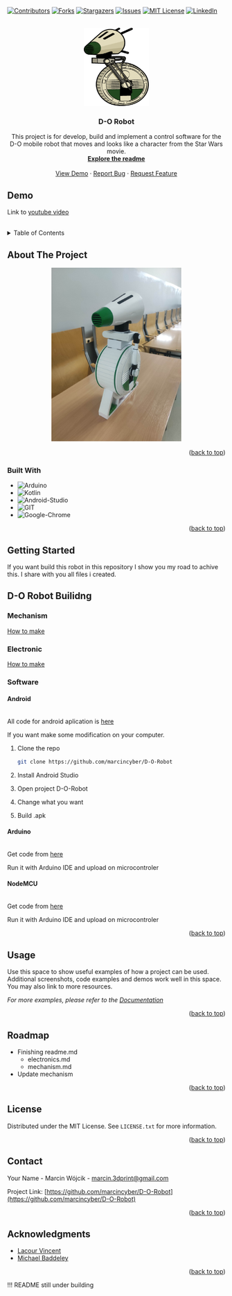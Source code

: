 <!-- Improved compatibility of back to top link: See: https://github.com/othneildrew/Best-README-Template/pull/73 -->
<a name="readme-top"></a>
<!--
*** Thanks for checking out the Best-README-Template. If you have a suggestion
*** that would make this better, please fork the repo and create a pull request
*** or simply open an issue with the tag "enhancement".
*** Don't forget to give the project a star!
*** Thanks again! Now go create something AMAZING! :D
-->



<!-- PROJECT SHIELDS -->
<!--
*** I'm using markdown "reference style" links for readability.
*** Reference links are enclosed in brackets [ ] instead of parentheses ( ).
*** See the bottom of this document for the declaration of the reference variables
*** for contributors-url, forks-url, etc. This is an optional, concise syntax you may use.
*** https://www.markdownguide.org/basic-syntax/#reference-style-links
-->
[![Contributors][contributors-shield]][contributors-url]
[![Forks][forks-shield]][forks-url]
[![Stargazers][stars-shield]][stars-url]
[![Issues][issues-shield]][issues-url]
[![MIT License][license-shield]][license-url]
[![LinkedIn][linkedin-shield]][linkedin-url]



<!-- PROJECT LOGO -->
<br />
<div align="center">
  <a href="https://github.com/marcincyber/D-O-Robot">
    <img src="images/D-O_Graph1.png" alt="Logo" width="150" height="180">
  </a>

<h3 align="center">D-O Robot</h3>

  <p align="center">
    This project is for develop, build and implement a control software for the D-O mobile robot that moves and looks like a character from the Star Wars movie.
    <br />
    <a href="https://github.com/marcincyber/D-O-Robot"><strong>Explore the readme</strong></a>
    <br />
    <br />
    <a href="https://github.com/marcincyber/D-O-Robot">View Demo</a>
    ·
    <a href="https://github.com/marcincyber/D-O-Robot/issues">Report Bug</a>
    ·
    <a href="https://github.com/marcincyber/D-O-Robot/issues">Request Feature</a>
  </p>
</div>

## Demo

Link to <a href="">youtube video</a> 
<br>
</br>
<!-- TABLE OF CONTENTS -->
<details>
  <summary>Table of Contents</summary>
  <ol>
    <li>
      <a href="#about-the-project">About The Project</a>
      <ul>
        <li><a href="#built-with">Built With</a></li>
      </ul>
    </li>
    <li>
      <a href="#getting-started">Getting Started</a>
      <ul>
        <li><a href="#prerequisites">Prerequisites</a></li>
        <li><a href="#installation">Installation</a></li>
      </ul>
    </li>
    <li><a href="#usage">Usage</a></li>
    <li><a href="#roadmap">Roadmap</a></li>
    <li><a href="#contributing">Contributing</a></li>
    <li><a href="#license">License</a></li>
    <li><a href="#contact">Contact</a></li>
    <li><a href="#acknowledgments">Acknowledgments</a></li>
  </ol>
</details>



<!-- ABOUT THE PROJECT -->
## About The Project

<center><img src=images/D-O.jpg width="300" alt=https://github.com/marcincyber/D-O-Robot />
</center> 


<p align="right">(<a href="#readme-top">back to top</a>)</p>



### Built With


* ![Arduino]
* ![Kotlin]
* ![Android-Studio]
* ![GIT]
* ![Google-Chrome]



<p align="right">(<a href="#readme-top">back to top</a>)</p>



<!-- GETTING STARTED -->
## Getting Started

If you want build this robot in this repository I show you my road to achive this. I share with you all files i created. 
## D-O Robot Builidng 

### Mechanism
 <a href="mechanism.md">How to make</a>

### Electronic
 <a href="electronics.md">How to make</a>

### Software

#### Android

<br>All code for android aplication is <a href="android/">here</a>

If you want make some modification on your computer.
1. Clone the repo
   ```sh
   git clone https://github.com/marcincyber/D-O-Robot
   ```
2. Install Android Studio

3. Open project D-O-Robot

4. Change what you want

5. Build .apk
#### Arduino
<br>
Get code from <a href="D-O_arduino_side/">here</a>

Run it with Arduino IDE and upload on microcontroler 
#### NodeMCU
<br>
Get code from <a href="D-O_nodemcu_side/">here</a>

Run it with Arduino IDE and upload on microcontroler 



<p align="right">(<a href="#readme-top">back to top</a>)</p>



<!-- USAGE EXAMPLES -->


## Usage

Use this space to show useful examples of how a project can be used. Additional screenshots, code examples and demos work well in this space. You may also link to more resources.

_For more examples, please refer to the [Documentation](https://example.com)_

<p align="right">(<a href="#readme-top">back to top</a>)</p>



<!-- ROADMAP -->
## Roadmap

- Finishing readme.md
    - electronics.md
    - mechanism.md
- Update mechanism

<!-- See the [open issues](https://github.com/marcincyber/D-O-Robot/issues) for a full list of proposed features (and known issues). -->

<p align="right">(<a href="#readme-top">back to top</a>)</p>



<!-- LICENSE -->
## License

Distributed under the MIT License. See `LICENSE.txt` for more information.

<p align="right">(<a href="#readme-top">back to top</a>)</p>



<!-- CONTACT -->
## Contact

Your Name - Marcin Wójcik - marcin.3dprint@gmail.com

Project Link: [https://github.com/marcincyber/D-O-Robot](https://github.com/marcincyber/D-O-Robot)

<p align="right">(<a href="#readme-top">back to top</a>)</p>



<!-- ACKNOWLEDGMENTS -->
## Acknowledgments

* [Lacour Vincent](https://github.com/lacour-vincent/wifi-car-esp8266)
* [Michael Baddeley](https://www.patreon.com/mrbaddeley)



<p align="right">(<a href="#readme-top">back to top</a>)</p>

!!! README still under building 

<!-- MARKDOWN LINKS & IMAGES -->
<!-- https://www.markdownguide.org/basic-syntax/#reference-style-links -->
[contributors-shield]: https://img.shields.io/github/contributors/marcincyber/D-O-Robot.svg?style=for-the-badge
[contributors-url]: https://github.com/marcincyber/D-O-Robot/graphs/contributors
[forks-shield]: https://img.shields.io/github/forks/marcincyber/D-O-Robot.svg?style=for-the-badge
[forks-url]: https://github.com/marcincyber/D-O-Robot/network/members
[stars-shield]: https://img.shields.io/github/stars/marcincyber/D-O-Robot.svg?style=for-the-badge
[stars-url]: https://github.com/marcincyber/D-O-Robot/stargazers
[issues-shield]: https://img.shields.io/github/issues/marcincyber/D-O-Robot.svg?style=for-the-badge
[issues-url]: https://github.com/marcincyber/D-O-Robot/issues
[license-shield]: https://img.shields.io/github/license/marcincyber/D-O-Robot.svg?style=for-the-badge
[license-url]: https://github.com/marcincyber/D-O-Robot/blob/main/LICENSE
[linkedin-shield]: https://img.shields.io/badge/-LinkedIn-black.svg?style=for-the-badge&logo=linkedin&colorB=555
[linkedin-url]: https://linkedin.com/in/marcin-wójcik-4461b6130
[product-screenshot]: images/D-O.jpg
[Next.js]: https://img.shields.io/badge/next.js-000000?style=for-the-badge&logo=nextdotjs&logoColor=white
[Next-url]: https://nextjs.org/
[React.js]: https://img.shields.io/badge/React-20232A?style=for-the-badge&logo=react&logoColor=61DAFB
[React-url]: https://reactjs.org/
[Vue.js]: https://img.shields.io/badge/Vue.js-35495E?style=for-the-badge&logo=vuedotjs&logoColor=4FC08D
[Vue-url]: https://vuejs.org/
[Angular.io]: https://img.shields.io/badge/Angular-DD0031?style=for-the-badge&logo=angular&logoColor=white
[Angular-url]: https://angular.io/
[Svelte.dev]: https://img.shields.io/badge/Svelte-4A4A55?style=for-the-badge&logo=svelte&logoColor=FF3E00
[Svelte-url]: https://svelte.dev/
[Laravel.com]: https://img.shields.io/badge/Laravel-FF2D20?style=for-the-badge&logo=laravel&logoColor=white
[Laravel-url]: https://laravel.com
[Bootstrap.com]: https://img.shields.io/badge/Bootstrap-563D7C?style=for-the-badge&logo=bootstrap&logoColor=white
[Bootstrap-url]: https://getbootstrap.com
[JQuery.com]: https://img.shields.io/badge/jQuery-0769AD?style=for-the-badge&logo=jquery&logoColor=white
[JQuery-url]: https://jquery.com 
[Kotlin]:https://img.shields.io/badge/Kotlin-0095D5?&style=for-the-badge&logo=kotlin&logoColor=white
[Kotlin-org]: https://kotlinlang.org/
[Android-Studio]: https://img.shields.io/badge/Android_Studio-3DDC84?style=for-the-badge&logo=android-studio&logoColor=white
[Arduino]:https://img.shields.io/badge/Arduino_IDE-00979D?style=for-the-badge&logo=arduino&logoColor=white
[GIT]:https://img.shields.io/badge/GIT-E44C30?style=for-the-badge&logo=git&logoColor=white
[Google-Chrome]:https://img.shields.io/badge/Google_chrome-4285F4?style=for-the-badge&logo=Google-chrome&logoColor=white